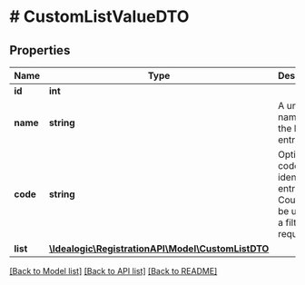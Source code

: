 # # CustomListValueDTO

## Properties

Name | Type | Description | Notes
------------ | ------------- | ------------- | -------------
**id** | **int** |  | [optional]
**name** | **string** | A unique name for the list entry. |
**code** | **string** | Optional code to identity the entry. Could also be used as a filter, if required. | [optional]
**list** | [**\Idealogic\RegistrationAPI\Model\CustomListDTO**](CustomListDTO.md) |  |

[[Back to Model list]](../../README.md#models) [[Back to API list]](../../README.md#endpoints) [[Back to README]](../../README.md)
